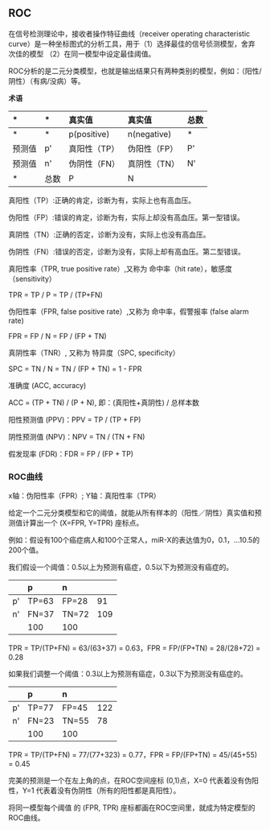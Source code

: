 ## ROC 
在信号检测理论中，接收者操作特征曲线（receiver operating characteristic curve）是一种坐标图式的分析工具，用于（1）选择最佳的信号侦测模型，舍弃次佳的模型
（2）在同一模型中设定最佳阈值。

ROC分析的是二元分类模型，也就是输出结果只有两种类别的模型，例如：（阳性/阴性）（有病/没病）等。

**术语**

| * | * | 真实值 | 真实值 | 总数 |
| :--- | :--- | :--- | :--- | :--- | 
| * | * | p(positive) | n(negative) | * |
| 预测值 | p' | 真阳性（TP） | 伪阳性（FP） | P' |
| 预测值 | n' | 伪阴性（FN） | 真阴性（TN） | N' |
| * | 总数 | P | N | 

真阳性（TP）:正确的肯定，诊断为有，实际上也有高血压。

伪阳性（FP）:错误的肯定，诊断为有，实际上却没有高血压。第一型错误。

真阴性（TN）:正确的否定，诊断为没有，实际上也没有高血压。

伪阴性（FN）:错误的否定，诊断为没有，实际上却有高血压。第二型错误。

真阳性率（TPR, true positive rate）,又称为 命中率（hit rate），敏感度（sensitivity）

TPR = TP / P = TP / (TP+FN)

伪阳性率（FPR, false positive rate）,又称为 命中率，假警报率 (false alarm rate)

FPR = FP / N = FP / (FP + TN)

真阴性率（TNR）, 又称为 特异度（SPC, specificity）

SPC = TN / N = TN / (FP + TN) = 1 - FPR

准确度 (ACC, accuracy)

ACC = (TP + TN) / (P + N), 即：(真阳性+真阴性) / 总样本数

阳性预测值 (PPV)：PPV = TP / (TP + FP)

阴性预测值 (NPV)：NPV = TN / (TN + FN)

假发现率 (FDR)：FDR = FP / (FP + TP)

### ROC曲线
x轴：伪阳性率（FPR）; Y轴：真阳性率（TPR）

给定一个二元分类模型和它的阈值，就能从所有样本的（阳性／阴性）真实值和预测值计算出一个 (X=FPR, Y=TPR) 座标点。

例如：假设有100个癌症病人和100个正常人，miR-X的表达值为0，0.1，...10.5的200个值。

我们假设一个阈值：0.5以上为预测有癌症，0.5以下为预测没有癌症的。

||  p | n ||
| :--- | :--- | :--- | :--- |
| p' | TP=63 | FP=28 | 91 |
| n' | FN=37 | TN=72 | 109 |
|| 100 | 100 |

TPR = TP/(TP+FN) = 63/(63+37) = 0.63，FPR = FP/(FP+TN) = 28/(28+72) = 0.28

如果我们调整一个阈值：0.3以上为预测有癌症，0.3以下为预测没有癌症的。

||  p | n ||
| :--- | :--- | :--- | :--- |
| p' | TP=77 | FP=45 | 122 |
| n' | FN=23 | TN=55 | 78 |
|| 100 | 100 |

TPR = TP/(TP+FN) = 77/(77+323) = 0.77，FPR = FP/(FP+TN) = 45/(45+55) = 0.45

完美的预测是一个在左上角的点，在ROC空间座标 (0,1)点，X=0 代表着没有伪阳性，Y=1 代表着没有伪阴性（所有的阳性都是真阳性）。

将同一模型每个阈值 的 (FPR, TPR) 座标都画在ROC空间里，就成为特定模型的ROC曲线。








